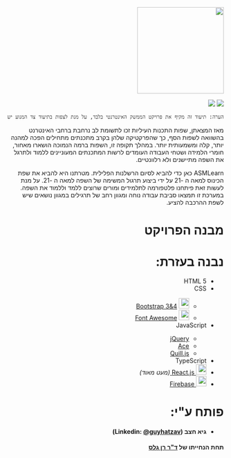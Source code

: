 <div dir="rtl">
<a href="https://asmlearn.com/"><img src="https://asm-learn.web.app/img/ASMLearnLogoBlack.png" width="200"></a>

[![](https://img.shields.io/badge/Engine-Docs-lightgray)](https://solanoam.github.io/assembler-submit-engine/)
[![](https://img.shields.io/badge/Firebase-v7.19.0-blue)](https://firebase.google.com/docs/web/setup?authuser=0#from-the-cdn)

```diff
הערה: תיעוד זה מקיף את פרויקט הממשק האינטרנטי בלבד, על מנת לצפות בתיעוד צד המנוע יש להכנס לקישור שבתגיות 
```

מאז המצאתן, שפות התכנות העיליות זכו לתשומת לב נרחבת ברחבי האינטרנט בהשוואה לשפות הסף, כך שהפרקטיקה שלהן בקרב מתכנתים מתחילים הפכה למהנה יותר, קלה ומשמעותית יותר. במהלך תקופה זו, השפות ברמה הנמוכה הושארו מאחור, חומרי הלמידה ושטחי העבודה העומדים לרשות המתכנתים המעוניינים ללמוד ולתרגל את השפה מתיישנים ולא רלוונטיים.

ASMLearn כאן כדי להביא לסיום הרשלנות הפלילית. מטרתנו היא להביא את שפת הכינוס למאה ה -21 על ידי ביצוע תרגול המשימה של השפה למאה ה -21. על מנת לעשות זאת פיתחנו פלטפורמה לתלמידים ומורים שרוצים ללמד וללמוד את השפה. במערכת זו תמצאו סביבת עבודה נוחה ומגוון רחב של תרגילים במגוון נושאים שיש לשפת ההרכבה להציע.

# מבנה הפרויקט

# נבנה בעזרת:
<ul>
  <li>HTML 5</li>  
  <li>CSS</li> 
    <ul>
      <li>
        <img style="object-fit: contain" src="https://i.dlpng.com/static/png/432835_preview.png" width="24"/> 
        <a href="https://getbootstrap.com/">Bootstrap 3&4</a>
      </li>
      <li>
        <img 
             style="object-fit: contain" 
             src="https://res.cloudinary.com/tipsmoon/image/upload/$wpsize_!_cld_full!,w_300,h_300,c_scale/v1589727839/font-awesome-logo.png" width="24"/> 
        <a href="https://fontawesome.com/">Font Awesome</a>
      </li> 
    </ul> 
  <li>JavaScript</li> 
  <ul>
      <li><a href="https://code.jquery.com/">jQuery</a></li> 
      <li><a href="https://ace.c9.io/">Ace</a></li>
      <li><a href="https://quilljs.com/">Quill.js</a></li>
  </ul> 
  <li>TypeScript</li> 
  <li>
    <a href="https://reactjs.org/" target="_blank">
      <img style="object-fit: contain" src="https://www.react-israel.co.il/wp-content/uploads/2019/05/React.js_logo-512.png" width="24"> React.js
    </a><i>(מעט מאוד)</i>
  </li> 
  
  <li>
    <a href="https://firebase.google.com/" target="_blank">
      <img src="https://www.gstatic.com/mobilesdk/160503_mobilesdk/logo/2x/firebase_28dp.png" width="24"> Firebase
    </a>
</li> 
</ul>   

# פותח ע"י:
<ul>
  <li><h4>גיא חצב (Linkedin: <a href="https://www.linkedin.com/in/guyhatzav/">@guyhatzav</a>)</h4></li>
</ul>
<h4>תחת הנחייתו של <a href="https://www.eng.biu.ac.il/gellesr/">ד"ר רן גלס</a></h4>

</div>

